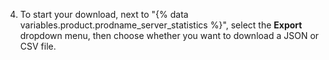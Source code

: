 4. To start your download, next to "{% data variables.product.prodname_server_statistics %}", select the **Export** dropdown menu, then choose whether you want to download a JSON or CSV file.
